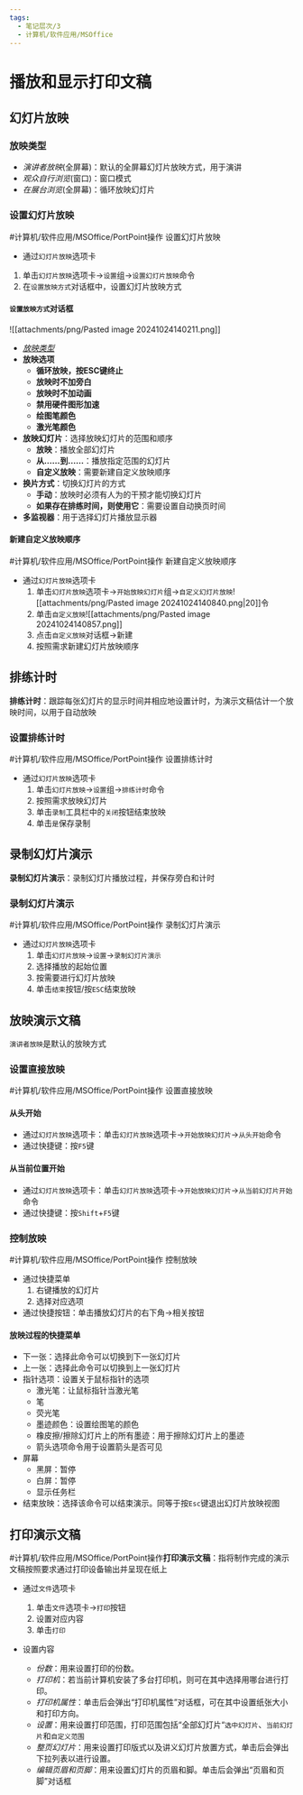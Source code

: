 ```yaml
---
tags:
  - 笔记层次/3
  - 计算机/软件应用/MSOffice
---
```


# 播放和显示打印文稿

## 幻灯片放映

### 放映类型

- *演讲者放映*(全屏幕)：默认的全屏幕幻灯片放映方式，用于演讲
- *观众自行浏览*(窗口)：窗口模式
- *在展台浏览*(全屏幕)：循环放映幻灯片

### 设置幻灯片放映

#计算机/软件应用/MSOffice/PortPoint操作 设置幻灯片放映

- 通过`幻灯片放映`选项卡
1. 单击`幻灯片放映`选项卡->`设置`组->`设置幻灯片放映`命令
2. 在`设置放映方式`对话框中，设置幻灯片放映方式

#### `设置放映方式`对话框
![[attachments/png/Pasted image 20241024140211.png]]

- *[放映类型](#放映类型)*
- **放映选项**
	- **循环放映，按ESC键终止**
	- **放映时不加旁白**
	- **放映时不加动画**
	- **禁用硬件图形加速**
	- **绘图笔颜色**
	- **激光笔颜色**
- **放映幻灯片**：选择放映幻灯片的范围和顺序
	- **放映**：播放全部幻灯片
	- **从……到……**：播放指定范围的幻灯片
	- **自定义放映**：需要新建自定义放映顺序
- **换片方式**：切换幻灯片的方式
	- **手动**：放映时必须有人为的干预才能切换幻灯片
	- **如果存在排练时间，则使用它**：需要设置自动换页时间
- **多监视器**：用于选择幻灯片播放显示器

#### 新建自定义放映顺序

#计算机/软件应用/MSOffice/PortPoint操作 新建自定义放映顺序

- 通过`幻灯片放映`选项卡
	1. 单击`幻灯片放映`选项卡->`开始放映幻灯片`组->`自定义幻灯片放映`![[attachments/png/Pasted image 20241024140840.png|20]]令
	2. 单击`自定义放映`![[attachments/png/Pasted image 20241024140857.png]]
	3. 点击`自定义放映`对话框->新建
	4. 按照需求新建幻灯片放映顺序

## 排练计时

**排练计时**：跟踪每张幻灯片的显示时间并相应地设置计时，为演示文稿估计一个放映时间，以用于自动放映
### 设置排练计时

#计算机/软件应用/MSOffice/PortPoint操作 设置排练计时

- 通过`幻灯片放映`选项卡
	1. 单击`幻灯片放映`->`设置`组->`排练计时`命令
	2. 按照需求放映幻灯片
	3. 单击`录制`工具栏中的`关闭`按钮结束放映
	4. 单击`是`保存录制

## 录制幻灯片演示
**录制幻灯片演示**：录制幻灯片播放过程，并保存旁白和计时

### 录制幻灯片演示

#计算机/软件应用/MSOffice/PortPoint操作 录制幻灯片演示

- 通过`幻灯片放映`选项卡
	1. 单击`幻灯片放映`->`设置`->`录制幻灯片演示`
	2. 选择播放的起始位置
	3. 按需要进行幻灯片放映
	4. 单击`结束`按钮/按`ESC`结束放映

## 放映演示文稿

`演讲者放映`是默认的放映方式

### 设置直接放映

#计算机/软件应用/MSOffice/PortPoint操作 设置直接放映

#### 从头开始

- 通过`幻灯片放映`选项卡：单击`幻灯片放映`选项卡->`开始放映幻灯片`->`从头开始`命令
- 通过快捷键：按`F5`键

#### 从当前位置开始

- 通过`幻灯片放映`选项卡：单击`幻灯片放映`选项卡->`开始放映幻灯片`->`从当前幻灯片开始`命令
- 通过快捷键：按`Shift`+`F5`键



### 控制放映

#计算机/软件应用/MSOffice/PortPoint操作 控制放映

- 通过快捷菜单
	1. 右键播放的幻灯片
	2. 选择对应选项
- 通过快捷按钮：单击播放幻灯片的右下角->相关按钮

#### 放映过程的快捷菜单
- 下一张：选择此命令可以切换到下一张幻灯片
- 上一张：选择此命令可以切换到上一张幻灯片
- 指针选项：设置关于鼠标指针的选项
	- 激光笔：让鼠标指针当激光笔
	- 笔
	- 荧光笔
	- 墨迹颜色：设置绘图笔的颜色
	- 橡皮擦/擦除幻灯片上的所有墨迹：用于擦除幻灯片上的墨迹
	- 箭头选项命令用于设置箭头是否可见
- 屏幕
	- 黑屏：暂停
	- 白屏：暂停
	- 显示任务栏
- 结束放映：选择该命令可以结束演示。同等于按`Esc`键退出幻灯片放映视图

## 打印演示文稿

#计算机/软件应用/MSOffice/PortPoint操作**打印演示文稿**：指将制作完成的演示文稿按照要求通过打印设备输出并呈现在纸上


- 通过`文件`选项卡
	1. 单击`文件`选项卡->`打印`按钮
	2. 设置对应内容
	3. 单击`打印`

- 设置内容
	- *份数*：用来设置打印的份数。
	- *打印机*：若当前计算机安装了多台打印机，则可在其中选择用哪台进行打印。
	- *打印机属性*：单击后会弹出“打印机属性”对话框，可在其中设置纸张大小和打印方向。
	- *设置*：用来设置打印范围，打印范围包括“全部幻灯片“`选中幻灯片`、`当前幻灯片`和`自定义范围`
	- *整页幻灯片*：用来设置打印版式以及讲义幻灯片放置方式，单击后会弹出下拉列表以进行设置。
	- *编辑页眉和页脚*：用来设置幻灯片的页眉和脚。单击后会弹出“页眉和页脚”对话框

